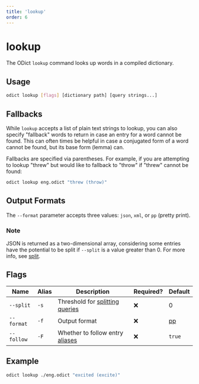 ```yaml
---
title: 'lookup'
order: 6
---
```


# lookup

The ODict `lookup` command looks up words in a compiled dictionary.

## Usage

```bash
odict lookup [flags] [dictionary path] [query strings...]
```

## Fallbacks

While `lookup` accepts a list of plain text strings to lookup, you can also specify "fallback" words to return in case an entry for a word cannot be found. This can often times be helpful in case a conjugated form of a word cannot be found, but its base form (lemma) can.

Fallbacks are specified via parentheses. For example, if you are attempting to lookup "threw" but would like to fallback to "throw" if "threw" cannot be found:

```bash
odict lookup eng.odict "threw (throw)"
```

## Output Formats

The `--format` parameter accepts three values: `json`, `xml`, or `pp` (pretty print).

<aside>

### Note

JSON is returned as a two-dimensional array, considering some entries have the potential to be split if `--split` is a value greater than 0. For more info, see [split](./split).

</aside>

## Flags

| Name       | Alias | Description                                                | Required? | Default               |
| ---------- | ----- | ---------------------------------------------------------- | --------- | --------------------- |
| `--split`  | `-s`  | Threshold for [splitting queries](./cli/split)             | ❌         | 0                     |
| `--format` | `-f`  | Output format                                              | ❌         | [pp](#output-formats) |
| `--follow` | `-F`  | Whether to follow entry [aliases](/docs/xml/entry#aliases) | ❌         | `true`                |


## Example

```bash
odict lookup ./eng.odict "excited (excite)"
```